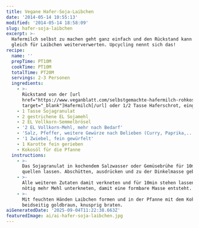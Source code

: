 ```yaml
---
title: Vegane Hafer-Soja-Laibchen
date: '2014-05-14 10:55:13'
modified: '2014-05-14 18:58:09'
slug: hafer-soja-laibchen
excerpt: >-
  Hafermilch selbst zu machen geht ganz einfach und den Rückstand kann man auch
  gleich für Laibchen weiterverwerten. Upcycling nennt sich das!
recipe:
  name: ''
  prepTime: PT10M
  cookTime: PT10M
  totalTime: PT20M
  servings: 2-3 Personen
  ingredients:
    - >-
      Rückstand von der [url
      href="https://www.veganblatt.com/selbstgemachte-hafermilch-rohkost"
      target="_blank"]Hafermilch[/url] oder 1/2 Tasse Haferschrot, eingeweicht
    - 1 Tasse Sojagranulat
    - 2 gestrichene EL Sojamehl
    - 2 EL Vollkorn-Semmelbrösel
    - '2 EL Vollkorn-Mehl, mehr nach Bedarf'
    - 'Salz, Pfeffer, weitere Gewürze nach Belieben (Curry, Paprika,...)'
    - '1 Zwiebel, fein gewürfelt'
    - 1 Karotte fein gerieben
    - Kokosöl für die Pfanne
  instructions:
    - >-
      Das Sojagranulat in kochendem Salzwasser oder Gemüsebrühe für 10min
      quellen lassen. Abschütten, ausdrücken und zu der Dinkelmasse geben.
    - >-
      Alle weiteren Zutaten damit verkneten und für 10min stehen lassen. Wenn
      nötig mehr Mehl unterkneten, damit eine formbare Masse entsteht.
    - >-
      Mit feuchten Händen Laibchen formen und in der Pfanne mit dem Kokosöl
      beidseitig goldbraun, knusprig braten.
aiGeneratedDate: '2025-09-04T11:22:38.663Z'
featuredImage: ai/ai-hafer-soja-laibchen.jpg
---
```


